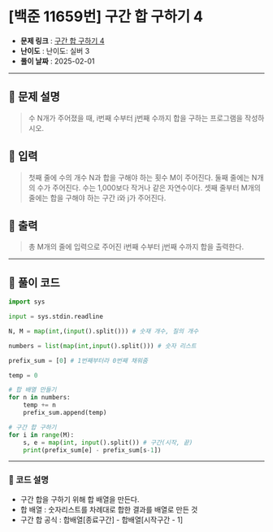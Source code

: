 # [백준 11659번] 구간 합 구하기 4 

- **문제 링크** : [구간 합 구하기 4](https://boj.kr/11659)
- **난이도** : 난이도: 실버 3
- **풀이 날짜** : 2025-02-01  
---

## 📖 문제 설명

> 수 N개가 주어졌을 때, i번째 수부터 j번째 수까지 합을 구하는 프로그램을 작성하시오.

## 📖 입력

> 첫째 줄에 수의 개수 N과 합을 구해야 하는 횟수 M이 주어진다. 둘째 줄에는 N개의 수가 주어진다. 수는 1,000보다 작거나 같은 자연수이다. 셋째 줄부터 M개의 줄에는 합을 구해야 하는 구간 i와 j가 주어진다.

## 📖 출력

> 총 M개의 줄에 입력으로 주어진 i번째 수부터 j번째 수까지 합을 출력한다.

---

## 📝 풀이 코드

```python
import sys

input = sys.stdin.readline

N, M = map(int,(input().split())) # 숫재 개수, 질의 개수

numbers = list(map(int,input().split())) # 숫자 리스트

prefix_sum = [0] # 1번째부터라 0번째 채워줌

temp = 0

# 합 배열 만들기
for n in numbers:
    temp += n
    prefix_sum.append(temp)

# 구간 합 구하기
for i in range(M):
    s, e = map(int, input().split()) # 구간(시작, 끝)
    print(prefix_sum[e] - prefix_sum[s-1])

```

---
 
### 📝 코드 설명
- 구간 합을 구하기 위해 합 배열을 만든다.
- 합 배열 : 숫자리스트를 차례대로 합한 결과를 배열로 만든 것
- 구간 합 공식 : 합배열[종료구간] - 합배열[시작구간 - 1]
